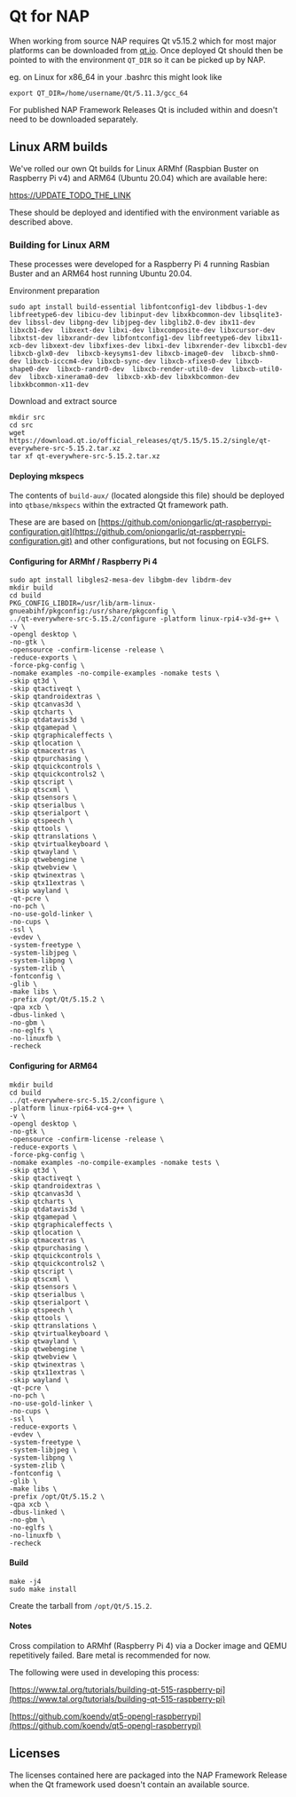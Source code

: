 # Qt for NAP

When working from source NAP requires Qt v5.15.2 which for most major platforms can be downloaded from [qt.io](https://qt.io). Once deployed Qt should then be pointed to with the environment `QT_DIR` so it can be picked up by NAP.

eg. on Linux for x86_64 in your .bashrc this might look like 
```
export QT_DIR=/home/username/Qt/5.11.3/gcc_64
```

For published NAP Framework Releases Qt is included within and doesn't need to be downloaded separately.

## Linux ARM builds

We've rolled our own Qt builds for Linux ARMhf (Raspbian Buster on Raspberry Pi v4) and ARM64 (Ubuntu 20.04) which are available here:

[https://UPDATE_TODO_THE_LINK](https://UPDATE_TODO_THE_LINK)

These should be deployed and identified with the environment variable as described above.

### Building for Linux ARM

These processes were developed for a Raspberry Pi 4 running Rasbian Buster and an ARM64 host running Ubuntu 20.04.

Environment preparation
```
sudo apt install build-essential libfontconfig1-dev libdbus-1-dev libfreetype6-dev libicu-dev libinput-dev libxkbcommon-dev libsqlite3-dev libssl-dev libpng-dev libjpeg-dev libglib2.0-dev ibx11-dev libxcb1-dev  libxext-dev libxi-dev libxcomposite-dev libxcursor-dev libxtst-dev libxrandr-dev libfontconfig1-dev libfreetype6-dev libx11-xcb-dev libxext-dev libxfixes-dev libxi-dev libxrender-dev libxcb1-dev  libxcb-glx0-dev  libxcb-keysyms1-dev libxcb-image0-dev  libxcb-shm0-dev libxcb-icccm4-dev libxcb-sync-dev libxcb-xfixes0-dev libxcb-shape0-dev  libxcb-randr0-dev  libxcb-render-util0-dev  libxcb-util0-dev  libxcb-xinerama0-dev  libxcb-xkb-dev libxkbcommon-dev libxkbcommon-x11-dev
```

Download and extract source
```
mkdir src
cd src
wget https://download.qt.io/official_releases/qt/5.15/5.15.2/single/qt-everywhere-src-5.15.2.tar.xz
tar xf qt-everywhere-src-5.15.2.tar.xz
```

#### Deploying mkspecs

The contents of `build-aux/` (located alongside this file) should be deployed into `qtbase/mkspecs` within the extracted Qt framework path. 

These are are based on [https://github.com/oniongarlic/qt-raspberrypi-configuration.git](https://github.com/oniongarlic/qt-raspberrypi-configuration.git) and other configurations, but not focusing on EGLFS.

#### Configuring for ARMhf / Raspberry Pi 4

```
sudo apt install libgles2-mesa-dev libgbm-dev libdrm-dev
mkdir build
cd build
PKG_CONFIG_LIBDIR=/usr/lib/arm-linux-gnueabihf/pkgconfig:/usr/share/pkgconfig \
../qt-everywhere-src-5.15.2/configure -platform linux-rpi4-v3d-g++ \
-v \
-opengl desktop \
-no-gtk \
-opensource -confirm-license -release \
-reduce-exports \
-force-pkg-config \
-nomake examples -no-compile-examples -nomake tests \
-skip qt3d \
-skip qtactiveqt \
-skip qtandroidextras \
-skip qtcanvas3d \
-skip qtcharts \
-skip qtdatavis3d \
-skip qtgamepad \
-skip qtgraphicaleffects \
-skip qtlocation \
-skip qtmacextras \
-skip qtpurchasing \
-skip qtquickcontrols \
-skip qtquickcontrols2 \
-skip qtscript \
-skip qtscxml \
-skip qtsensors \
-skip qtserialbus \
-skip qtserialport \
-skip qtspeech \
-skip qttools \
-skip qttranslations \
-skip qtvirtualkeyboard \
-skip qtwayland \
-skip qtwebengine \
-skip qtwebview \
-skip qtwinextras \
-skip qtx11extras \
-skip wayland \
-qt-pcre \
-no-pch \
-no-use-gold-linker \
-no-cups \
-ssl \
-evdev \
-system-freetype \
-system-libjpeg \
-system-libpng \
-system-zlib \
-fontconfig \
-glib \
-make libs \
-prefix /opt/Qt/5.15.2 \
-qpa xcb \
-dbus-linked \
-no-gbm \
-no-eglfs \
-no-linuxfb \
-recheck
```

#### Configuring for ARM64

```
mkdir build
cd build
../qt-everywhere-src-5.15.2/configure \
-platform linux-rpi64-vc4-g++ \
-v \
-opengl desktop \
-no-gtk \
-opensource -confirm-license -release \
-reduce-exports \
-force-pkg-config \
-nomake examples -no-compile-examples -nomake tests \
-skip qt3d \
-skip qtactiveqt \
-skip qtandroidextras \
-skip qtcanvas3d \
-skip qtcharts \
-skip qtdatavis3d \
-skip qtgamepad \
-skip qtgraphicaleffects \
-skip qtlocation \
-skip qtmacextras \
-skip qtpurchasing \
-skip qtquickcontrols \
-skip qtquickcontrols2 \
-skip qtscript \
-skip qtscxml \
-skip qtsensors \
-skip qtserialbus \
-skip qtserialport \
-skip qtspeech \
-skip qttools \
-skip qttranslations \
-skip qtvirtualkeyboard \
-skip qtwayland \
-skip qtwebengine \
-skip qtwebview \
-skip qtwinextras \
-skip qtx11extras \
-skip wayland \
-qt-pcre \
-no-pch \
-no-use-gold-linker \
-no-cups \
-ssl \
-reduce-exports \
-evdev \
-system-freetype \
-system-libjpeg \
-system-libpng \
-system-zlib \
-fontconfig \
-glib \
-make libs \
-prefix /opt/Qt/5.15.2 \
-qpa xcb \
-dbus-linked \
-no-gbm \
-no-eglfs \
-no-linuxfb \
-recheck
```

#### Build

```
make -j4
sudo make install
```

Create the tarball from  `/opt/Qt/5.15.2`.

#### Notes

Cross compilation to ARMhf (Raspberry Pi 4) via a Docker image and QEMU repetitively failed. Bare metal is recommended for now.

The following were used in developing this process:

[https://www.tal.org/tutorials/building-qt-515-raspberry-pi](https://www.tal.org/tutorials/building-qt-515-raspberry-pi)

[https://github.com/koendv/qt5-opengl-raspberrypi](https://github.com/koendv/qt5-opengl-raspberrypi)

## Licenses

The licenses contained here are packaged into the NAP Framework Release when the Qt framework used doesn't contain an available source.